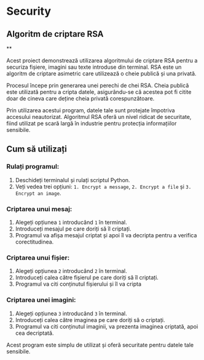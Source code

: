 # Security
## Algoritm de criptare RSA

**

Acest proiect demonstrează utilizarea algoritmului de criptare RSA pentru a securiza fișiere, imagini sau texte introduse din terminal. RSA este un algoritm de criptare asimetric care utilizează o cheie publică și una privată.

Procesul începe prin generarea unei perechi de chei RSA. Cheia publică este utilizată pentru a cripta datele, asigurându-se că acestea pot fi citite doar de cineva care deține cheia privată corespunzătoare. 

Prin utilizarea acestui program, datele tale sunt protejate împotriva accesului neautorizat. Algoritmul RSA oferă un nivel ridicat de securitate, fiind utilizat pe scară largă în industrie pentru protecția informațiilor sensibile.

## Cum să utilizați

### Rulați programul:

1.  Deschideți terminalul și rulați scriptul Python.
2.  Veți vedea trei opțiuni: `1. Encrypt a message`, `2. Encrypt a file` și `3. Encrypt an image`.

### Criptarea unui mesaj:

1.  Alegeți opțiunea `1` introducând `1` în terminal.
2.  Introduceți mesajul pe care doriți să îl criptați.
3.  Programul va afișa mesajul criptat și apoi îl va decripta pentru a verifica corectitudinea.

### Criptarea unui fișier:

1.  Alegeți opțiunea `2` introducând `2` în terminal.
2.  Introduceți calea către fișierul pe care doriți să îl criptați.
3.  Programul va citi conținutul fișierului și îl va cripta 

### Criptarea unei imagini:

1.  Alegeți opțiunea `3` introducând `3` în terminal.
2.  Introduceți calea către imaginea pe care doriți să o criptați.
3.  Programul va citi conținutul imaginii, va prezenta imaginea criptată, apoi cea decriptată.

Acest program este simplu de utilizat și oferă securitate pentru datele tale sensibile.

